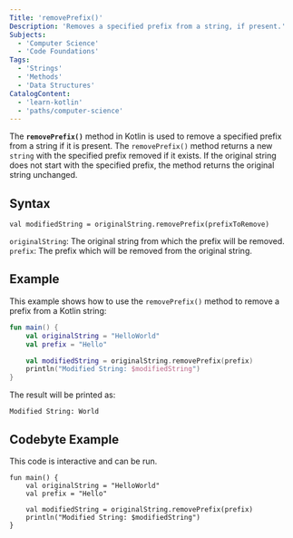 ```yaml
---
Title: 'removePrefix()'
Description: 'Removes a specified prefix from a string, if present.'
Subjects:
  - 'Computer Science'
  - 'Code Foundations'
Tags:
  - 'Strings'
  - 'Methods'
  - 'Data Structures'
CatalogContent:
  - 'learn-kotlin'
  - 'paths/computer-science'
---
```


The **`removePrefix()`** method in Kotlin is used to remove a specified prefix from a string if it is present. The `removePrefix()` method returns a new `string` with the specified prefix removed if it exists. If the original string does not start with the specified prefix, the method returns the original string unchanged.

## Syntax

```pseudo
val modifiedString = originalString.removePrefix(prefixToRemove)
```

`originalString`: The original string from which the prefix will be removed.
`prefix`: The prefix which will be removed from the original string.


## Example

This example shows how to use the `removePrefix()` method to remove a prefix from a Kotlin string:

```kotlin
fun main() {
    val originalString = "HelloWorld"
    val prefix = "Hello"

    val modifiedString = originalString.removePrefix(prefix)
    println("Modified String: $modifiedString")
}
```

The result will be printed as:

```shell
Modified String: World
```

## Codebyte Example

This code is interactive and can be run.

```codebyte/kotlin
fun main() {
    val originalString = "HelloWorld"
    val prefix = "Hello"

    val modifiedString = originalString.removePrefix(prefix)
    println("Modified String: $modifiedString")
}
```
